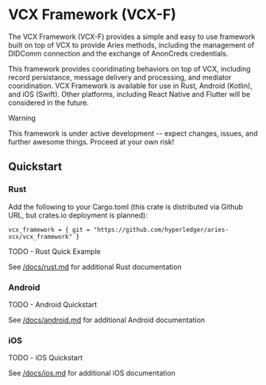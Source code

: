 # VCX Framework (VCX-F)

The VCX Framework (VCX-F) provides a simple and easy to use framework built on top of VCX to provide Aries methods, including the management of DIDComm connection and the exchange of AnonCreds credentials.

This framework provides cooridinating behaviors on top of VCX, including record persistance, message delivery and processing, and mediator cooridination. VCX Framework is available for use in Rust, Android (Kotlin), and iOS (Swift). Other platforms, including React Native and Flutter will be considered in the future.

> [!WARNING]  
> This framework is under active development -- expect changes, issues, and further awesome things. Proceed at your own risk!

## Quickstart

### Rust

Add the following to your Cargo.toml (this crate is distributed via Github URL, but crates.io deployment is planned):

```cargo
vcx_framework = { git = "https://github.com/hyperledger/aries-vcx/vcx_framework" }
```

TODO - Rust Quick Example

See [/docs/rust.md](/docs/rust.md) for additional Rust documentation

### Android

TODO - Android Quickstart

See [/docs/android.md](/docs/android.md) for additional Android documentation

### iOS

TODO - iOS Quickstart

See [/docs/ios.md](/docs/ios.md) for additional iOS documentation
